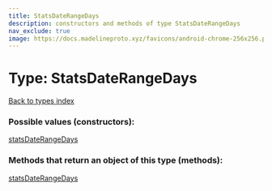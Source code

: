 ```yaml
---
title: StatsDateRangeDays
description: constructors and methods of type StatsDateRangeDays
nav_exclude: true
image: https://docs.madelineproto.xyz/favicons/android-chrome-256x256.png
---
```

# Type: StatsDateRangeDays
[Back to types index](index.md)



### Possible values (constructors):

[statsDateRangeDays](../constructors/statsDateRangeDays.md)  



### Methods that return an object of this type (methods):



[statsDateRangeDays](../constructors/statsDateRangeDays.md)  

